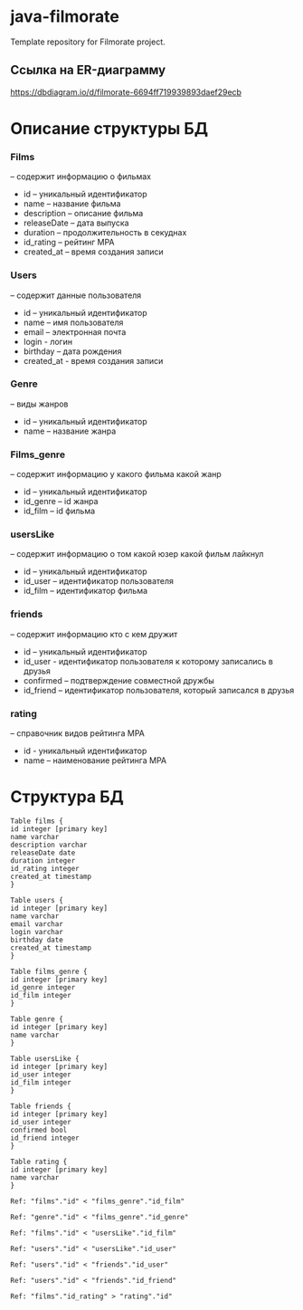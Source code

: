 # java-filmorate
Template repository for Filmorate project.

## Ссылка на ER-диаграмму
https://dbdiagram.io/d/filmorate-6694ff719939893daef29ecb

# Описание структуры БД
### Films
– содержит информацию о фильмах
-	id – уникальный идентификатор
-	name – название фильма
-	description – описание фильма
-	releaseDate – дата выпуска
-	duration – продолжительность в секуднах
-	id_rating – рейтинг МРА
-	created_at – время создания записи

### Users
– содержит данные пользователя
-	id – уникальный идентификатор
-	name – имя пользователя
-	email – электронная почта
-	login - логин
-	birthday – дата рождения
-	created_at - время создания записи
### Genre
– виды жанров
-	id – уникальный идентификатор
-	name – название жанра
### Films_genre
– содержит информацию у какого фильма какой жанр
-	id – уникальный идентификатор
-	id_genre – id жанра
-	id_film – id фильма
### usersLike
– содержит информацию о том какой юзер какой фильм лайкнул
-	id – уникальный идентификатор
-	id_user – идентификатор пользователя
-	id_film – идентификатор фильма
### friends
– содержит информацию кто с кем дружит
-	id – уникальный идентификатор
-	id_user - идентификатор пользователя к которому записались в друзья
-	confirmed – подтверждение совместной дружбы
-	id_friend – идентификатор пользователя, который записался в друзья
### rating 
– справочник видов рейтинга МРА
-	id - уникальный идентификатор
-	name – наименование рейтинга МРА

# Структура БД
```
Table films {
id integer [primary key]
name varchar
description varchar
releaseDate date
duration integer
id_rating integer
created_at timestamp
}

Table users {
id integer [primary key]
name varchar
email varchar
login varchar
birthday date
created_at timestamp
}

Table films_genre {
id integer [primary key]
id_genre integer
id_film integer
}

Table genre {
id integer [primary key]
name varchar
}

Table usersLike {
id integer [primary key]
id_user integer
id_film integer
}

Table friends {
id integer [primary key]
id_user integer
confirmed bool
id_friend integer
}

Table rating {
id integer [primary key]
name varchar
}

Ref: "films"."id" < "films_genre"."id_film"

Ref: "genre"."id" < "films_genre"."id_genre"

Ref: "films"."id" < "usersLike"."id_film"

Ref: "users"."id" < "usersLike"."id_user"

Ref: "users"."id" < "friends"."id_user"

Ref: "users"."id" < "friends"."id_friend"

Ref: "films"."id_rating" > "rating"."id"
```